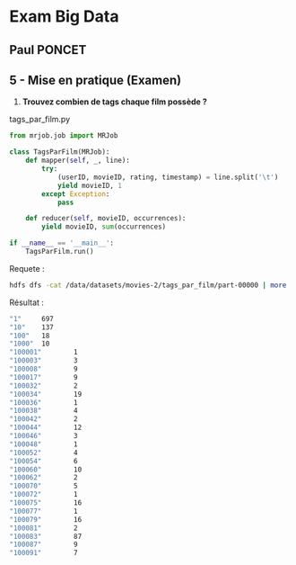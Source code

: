 # Exam Big Data
## Paul PONCET

## 5 - Mise en pratique (Examen)

1. **Trouvez combien de tags chaque film possède ?**

tags_par_film.py
```python
from mrjob.job import MRJob

class TagsParFilm(MRJob):
    def mapper(self, _, line):  
        try:
            (userID, movieID, rating, timestamp) = line.split('\t')
            yield movieID, 1
        except Exception:
            pass

    def reducer(self, movieID, occurrences):
        yield movieID, sum(occurrences)

if __name__ == '__main__':
    TagsParFilm.run()
```

Requete :
```bash
hdfs dfs -cat /data/datasets/movies-2/tags_par_film/part-00000 | more
```

Résultat :
```bash
"1"     697
"10"    137
"100"   18
"1000"  10
"100001"        1
"100003"        3
"100008"        9
"100017"        9
"100032"        2
"100034"        19
"100036"        1
"100038"        4
"100042"        2
"100044"        12
"100046"        3
"100048"        1
"100052"        4
"100054"        6
"100060"        10
"100062"        2
"100070"        5
"100072"        1
"100075"        16
"100077"        1
"100079"        16
"100081"        2
"100083"        87
"100087"        9
"100091"        7
```
